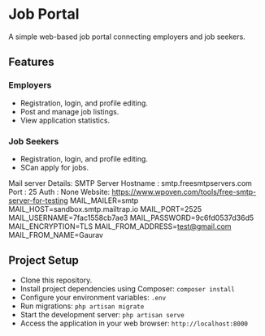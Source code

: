 # Job Portal

A simple web-based job portal connecting employers and job seekers.

## Features

### Employers
- Registration, login, and profile editing.
- Post and manage job listings.
- View application statistics.

### Job Seekers
- Registration, login, and profile editing.
- SCan apply for jobs.

Mail server
Details: SMTP Server Hostname : smtp.freesmtpservers.com Port : 25 Auth : None Website: https://www.wpoven.com/tools/free-smtp-server-for-testing
MAIL_MAILER=smtp
MAIL_HOST=sandbox.smtp.mailtrap.io
MAIL_PORT=2525
MAIL_USERNAME=7fac1558cb7ae3
MAIL_PASSWORD=9c6fd0537d36d5
MAIL_ENCRYPTION=TLS
MAIL_FROM_ADDRESS=test@gmail.com
MAIL_FROM_NAME=Gaurav

## Project Setup
- Clone this repository.
- Install project dependencies using Composer: `composer install`
- Configure your environment variables: `.env`
- Run migrations: `php artisan migrate`
- Start the development server: `php artisan serve`
- Access the application in your web browser: `http://localhost:8000`

